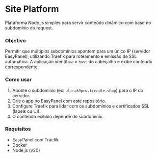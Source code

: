 # Site Platform

Plataforma Node.js simples para servir conteúdo dinâmico com base no subdomínio do request.

### Objetivo

Permitir que múltiplos subdomínios apontem para um único IP (servidor EasyPanel), utilizando Traefik para roteamento e emissão de SSL automática. A aplicação identifica o `host` do cabeçalho e exibe conteúdo correspondente.

### Como usar

1. Aponte o subdomínio (ex: `ultrak9pro.trendle.shop`) para o IP do servidor.
2. Crie o app no EasyPanel com este repositório.
3. Configure Traefik para lidar com os subdomínios e certificados SSL (labels ou UI).
4. O conteúdo exibido depende do subdomínio.

### Requisitos

- EasyPanel com Traefik
- Docker
- Node.js (v20)
